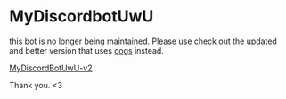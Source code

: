# MyDiscordbotUwU

this bot is no longer being maintained. Please use check out the updated and better version that uses [cogs](https://discordpy.readthedocs.io/en/stable/ext/commands/cogs.html) instead. 

[MyDiscordBotUwU-v2](https://github.com/Reapuh-UwU/MyDiscordBotUwU-v2)

Thank you. <3

